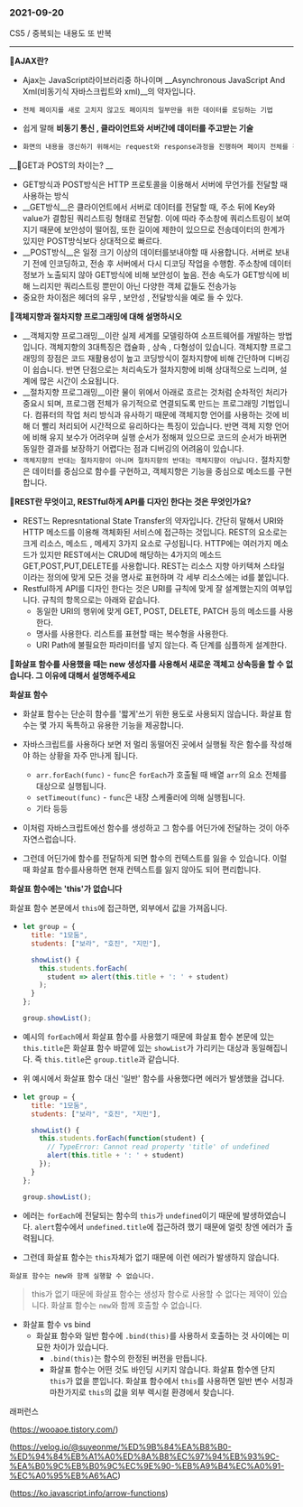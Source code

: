 ### 2021-09-20 

CS5 / 중복되는 내용도 또 반복

_____________

__:black_flag:AJAX란?__

- Ajax는 JavaScript라이브러리중 하나이며 __Asynchronous JavaScript And Xml(비동기식 자바스크립트와 xml)__의 약자입니다. 

- `전체 페이지를 새로 고치지 않고도 페이지의 일부만을 위한 데이터를 로딩하는 기법`

- 쉽게 말해 __비동기 통신 , 클라이언트와 서버간에 데이터를 주고받는 기술__

- ```txt
  화면의 내용을 갱신하기 위해서는 request와 response과정을 진행하며 페이지 전체를 갱신한다. 하지만 이렇게 진행할 경우 페이지의 일부분만을 갱신하려고 해도 모든 페이지를 갱신해야하는 시간과 자원낭비가 발생함. 그러나 ajax를 활용할 경우 전체가 아닌 변화하는 일부만 갱신시키면서 시간과 자원을 효율적으로 활용함
  ```



__:black_flag:GET과 POST의 차이는? __

- GET방식과 POST방식은 HTTP 프로토콜을 이용해서 서버에 무언가를 전달할 때 사용하는 방식
- __GET방식__은 클라이언트에서 서버로 데이터를 전달할 때, 주소 뒤에 Key와 value가 결함된 쿼리스트링 형태로 전달함. 이에 따라 주소창에 쿼리스트링이 보여지기 때문에 보안성이 떨어짐, 또한 길이에 제한이 있으므로 전송데이터의 한계가 있지만 POST방식보다 상대적으로 빠르다.
- __POST방식__은 일정 크기 이상의 데이터를보내야할 때 사용합니다. 서버로 보내기 전에 인코딩하고, 전송 후 서버에서 다시 디코딩 작업을 수행함. 주소창에 데이터 정보가 노출되지 않아 GET방식에 비해 보안성이 높음. 전송 속도가 GET방식에 비해 느리지만 쿼리스트링 뿐만이 아닌 다양한 객체 값들도 전송가능
- 중요한 차이점은 헤더의 유무 , 보안성 , 전달방식을 예로 들 수 있다.



__:black_flag:객체지향과 절차지향 프로그래밍에 대해 설명하시오__

- __객체지향 프로그래밍__이란 실제 세계를 모델링하여 소프트웨어를 개발하는 방법입니다. 객체지향의 3대특징은 캡슐화 , 상속 , 다형성이 있습니다. 객체지향 프로그래밍의 장점은 코드 재활용성이 높고 코딩방식이 절차지향에 비해 간단하며 디버깅이 쉽습니다. 반면 단점으로는 처리속도가 절차지향에 비해 상대적으로 느리며, 설계에 많은 시간이 소요됩니다.
- __절차지향 프로그래밍__이란 물이 위에서 아래로 흐르는 것처럼 순차적인 처리가 중요시 되며, 프로그램 전체가 유기적으로 연결되도록 만드는 프로그래밍 기법입니다. 컴퓨터의 작업 처리 방식과 유사하기 때문에 객체지향 언어를 사용하는 것에 비해 더 빨리 처리되어 시간적으로 유리하다는 특징이 있습니다. 반면 객체 지향 언어에 비해 유지 보수가 어려우며 실행 순서가 정해져 있으므로 코드의 순서가 바뀌면 동일한 결과를 보장하기 어렵다는 점과 디버깅의 어려움이 있습니다.
- `객체지향의 반대는 절차지향이 아니며 절차지향의 반대는 객체지향이 아닙니다.` 절차지향은 데이터를 중심으로 함수를 구현하고, 객체지향은 기능을 중심으로 메소드를 구현합니다.



__:black_flag:REST란 무엇이고, RESTful하게 API를 디자인 한다는 것은 무엇인가요?__

- REST느 Represntational State Transfer의 약자입니다. 간단히 말해서 URI와 HTTP 메소드를 이용해 객체화된 서비스에 접근하는 것입니다. REST의 요소로는 크게 리소스, 메소드 , 메세지 3가지 요소로 구성됩니다. HTTP에는 여러가지 메소드가 있지만 REST에서는 CRUD에 해당하는 4가지의 메소드 GET,POST,PUT,DELETE를 사용합니다. REST는 리소스 지향 아키텍쳐 스타일 이라는 정의에 맞게 모든 것을 명사로 표현하며 각 세부 리소스에는 id를 붙입니다.
- Restful하게 API를 디자인 한다는 것은 URI를 규칙에 맞게 잘 설계했는지의 여부입니다. 규칙의 항목으로는 아래와 같습니다.
  - 동일한 URI의 행위에 맞게 GET, POST,  DELETE, PATCH 등의 메소드를 사용한다.
  - 명사를 사용한다. 리스트를 표현할 때는 복수형을 사용한다.
  - URI Path에 불필요한 파라미터를 넣지 않는다. 즉 단계를 심플하게 설계한다.



__:black_flag:화살표 함수를 사용했을 때는 new 생성자를 사용해서 새로운 객체고 상속등을 할 수 없습니다. 그 이유에 대해서 설명해주세요__



__화살표 함수__

- 화살표 함수는 단순히 함수를 '짧게'쓰기 위한 용도로 사용되지 않습니다. 화살표 함수는 몇 가지 독특하고 유용한 기능을 제공합니다.
- 자바스크립트를 사용하다 보면 저 멀리 동떨어진 곳에서 실행될 작은 함수를 작성해야 하는 상황을 자주 만나게 됩니다.

  - `arr.forEach(func)` - `func`은 `forEach`가 호출될 때 배열 `arr`의 요소 전체를 대상으로 실행됩니다.
  - `setTimeout(func)` - `func`은 내장 스케줄러에 의해 실행됩니다.
  - 기타 등등
- 이처럼 자바스크립트에선 함수를 생성하고 그 함수를 어딘가에 전달하는 것이 아주 자연스럽습니다.
- 그런데 어딘가에 함수를 전달하게 되면 함수의 컨텍스트를 잃을 수 있습니다. 이럴 때 화살표 함수를사용하면 현재 컨텍스트를 잃지 않아도 되어 편리합니다.



__화살표 함수에는 'this'가 없습니다__

화살표 함수 본문에서 `this`에 접근하면, 외부에서 값을 가져옵니다.

  - ```js
    let group = {
      title: "1모둠",
      students: ["보라", "호진", "지민"],
    
      showList() {
        this.students.forEach(
          student => alert(this.title + ': ' + student)
        );
      }
    };
    
    group.showList();
    ```

  - 예시의 `forEach`에서 화살표 함수를 사용했기 때문에 화살표 함수 본문에 있는 `this.title`은 화살표 함수 바깥에 있는 `showList`가 가리키는 대상과 동일해집니다. 즉 `this.title`은 `group.title`과 같습니다.

  - 위 예시에서 화살표 함수 대신 '일반' 함수를 사용했다면 에러가 발생했을 겁니다.

  - ```js
    let group = {
      title: "1모둠",
      students: ["보라", "호진", "지민"],
    
      showList() {
        this.students.forEach(function(student) {
          // TypeError: Cannot read property 'title' of undefined
          alert(this.title + ': ' + student)
        });
      }
    };
    
    group.showList();
    ```

  - 에러는 `forEach`에 전달되는 함수의 `this`가 `undefined`이기 때문에 발생하였습니다. `alert`함수에서 `undefined.title`에 접근하려 했기 때문에 얼럿 창엔 에러가 출력됩니다.

  - 그런데 화살표 함수는 `this`자체가 없기 때문에 이런 에러가 발생하지 않습니다.



`화살표 함수는 new와 함께 실행할 수 없습니다.`

> this가 없기 때문에 화살표 함수는 생성자 함수로 사용할 수 없다는 제약이 있습니다. 화살표 함수는  `new`와 함께 호출할 수 없습니다.

- 화살표 함수 vs bind
  - 화살표 함수와 일반 함수에 `.bind(this)`를 사용하서 호출하는 것 사이에는 미묘한 차이가 있습니다.
    - `.bind(this)`는 함수의 한정된 버전을 만듭니다.
    - 화살표 함수는 어떤 것도 바인딩 시키지 않습니다. 화살표 함수엔 단지 `this`가 없을 뿐입니다. 화살표 함수에서 `this`를 사용하면 일반 변수 서칭과 마찬가지로 `this`의 값을 외부 렉시컬 환경에서 찾습니다.







래퍼런스

(https://wooaoe.tistory.com/)

(https://velog.io/@suyeonme/%ED%9B%84%EA%B8%B0-%ED%94%84%EB%A1%A0%ED%8A%B8%EC%97%94%EB%93%9C-%EA%B0%9C%EB%B0%9C%EC%9E%90-%EB%A9%B4%EC%A0%91-%EC%A0%95%EB%A6%AC)

(https://ko.javascript.info/arrow-functions)